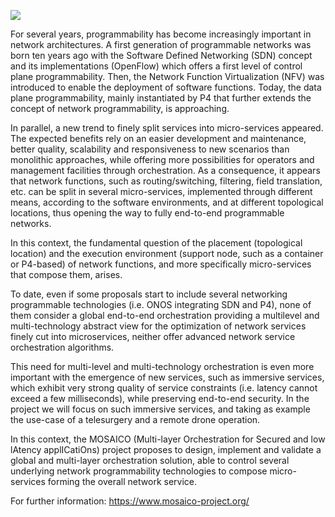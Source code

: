 ![](https://komarev.com/ghpvc/?username=mosaico-anr&style=flat-square&label=Page+Views)

For several years, programmability has become increasingly important in network architectures. A first generation of programmable networks was born ten years ago with the Software Defined Networking (SDN) concept and its implementations (OpenFlow) which offers a first level of control plane programmability. Then, the Network Function Virtualization (NFV) was introduced to enable the deployment of software functions. Today, the data plane programmability, mainly instantiated by P4 that further extends the concept of network programmability, is approaching.

In parallel, a new trend to finely split services into micro-services appeared. The expected benefits rely on an easier development and maintenance, better quality, scalability and responsiveness to new scenarios than monolithic approaches, while offering more possibilities for operators and management facilities through orchestration.
As a consequence, it appears that network functions, such as routing/switching, filtering, field translation, etc. can be split in several micro-services, implemented through different means, according to the software environments, and at different topological locations, thus opening the way to fully end-to-end programmable networks.

In this context, the fundamental question of the placement (topological location) and the execution environment (support node, such as a container or P4-based) of network functions, and more specifically micro-services that compose them, arises.

To date, even if some proposals start to include several networking programmable technologies (i.e. ONOS integrating SDN and P4), none of them consider a global end-to-end orchestration providing a multilevel and multi-technology abstract view for the optimization of network services finely cut into microservices, neither offer advanced network service orchestration algorithms.

This need for multi-level and multi-technology orchestration is even more important with the emergence of new services, such as immersive services, which exhibit very strong quality of service constraints (i.e. latency cannot exceed a few milliseconds), while preserving end-to-end security. In the project we will focus on such immersive services, and taking as example the use-case of a telesurgery and a remote drone operation.

In this context, the MOSAICO (Multi-layer Orchestration for Secured and low lAtency applICatiOns) project proposes to design, implement and validate a global and multi-layer orchestration solution, able to control several underlying network programmability technologies to compose micro-services forming the overall network service.

For further information: https://www.mosaico-project.org/
